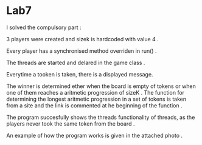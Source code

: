 # Lab7

I solved the compulsory part :

3 players were created and sizek is hardcoded with value 4 .

Every player has a synchronised method overriden in run() .

The threads are started and delared in the game class .

Everytime a tooken is taken, there is a displayed message.

The winner is determined ether when the board is empty of tokens or when one of them reaches a aritmetic progression of sizeK . The function for determining the longest aritmetic progression in a set of tokens is taken from a site and the link is commented at he beginning of the function .

The program succesfully shows the threads functionality of threads, as the players never took the same token from the board .

An example of how the program works is given in the attached photo .
